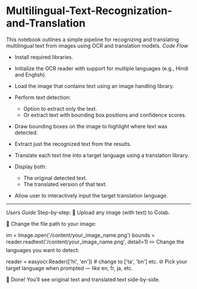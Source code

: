 # Multilingual-Text-Recognization-and-Translation
This notebook outlines a simple pipeline for recognizing and translating multilingual text from images using OCR and translation models.
*Code Flow*
* Install required libraries.
* Initialize the OCR reader with support for multiple languages (e.g., Hindi and English).
* Load the image that contains text using an image handling library.
* Perform text detection:
  * Option to extract only the text.
  * Or extract text with bounding box positions and confidence scores.
    
* Draw bounding boxes on the image to highlight where text was detected.
* Extract just the recognized text from the results.
* Translate each text line into a target language using a translation library.
* Display both:
  * The original detected text.
  * The translated version of that text.
* Allow user to interactively input the target translation language.

---
*Users Guide*
Step-by-step:
🔁 Upload any image (with text) to Colab.

🔧 Change the file path to your image:

im = Image.open('/content/your_image_name.png')
bounds = reader.readtext('/content/your_image_name.png', detail=1)
✏️ Change the languages you want to detect:

reader = easyocr.Reader(['hi', 'en'])  # change to ['ta', 'bn'] etc.
🌐 Pick your target language when prompted — like en, fr, ja, etc.

🧾 Done! You’ll see original text and translated text side-by-side.

